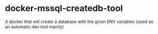 # docker-mssql-createdb-tool
A docker that will create a database with the given ENV variables (used as an automatic dev tool mainly)
